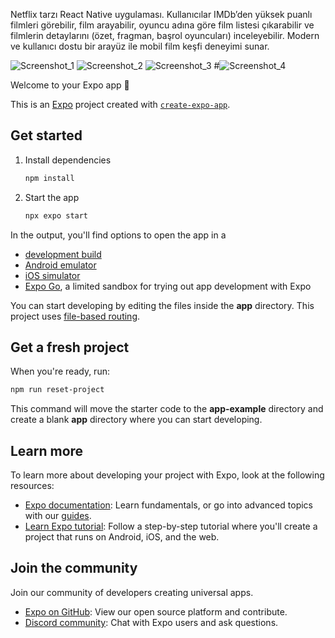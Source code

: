 Netflix tarzı React Native uygulaması. Kullanıcılar IMDb’den yüksek puanlı filmleri görebilir, film arayabilir, oyuncu adına göre film listesi çıkarabilir ve filmlerin detaylarını (özet, fragman, başrol oyuncuları) inceleyebilir. Modern ve kullanıcı dostu bir arayüz ile mobil film keşfi deneyimi sunar.

![Screenshot_1](https://github.com/user-attachments/assets/7fb2c3a7-2213-4065-960a-75d7bbb9dda7)
![Screenshot_2](https://github.com/user-attachments/assets/f15e84ae-aef4-4651-8d57-0306fdf23719)
![Screenshot_3](https://github.com/user-attachments/assets/348c2ef5-07f4-4f34-be68-a348c652b477)
#![Screenshot_4](https://github.com/user-attachments/assets/fb39e6f1-f737-4383-907d-0aad86ac55ed)

Welcome to your Expo app 👋

This is an [Expo](https://expo.dev) project created with [`create-expo-app`](https://www.npmjs.com/package/create-expo-app).

## Get started

1. Install dependencies

   ```bash
   npm install
   ```

2. Start the app

   ```bash
   npx expo start
   ```

In the output, you'll find options to open the app in a

- [development build](https://docs.expo.dev/develop/development-builds/introduction/)
- [Android emulator](https://docs.expo.dev/workflow/android-studio-emulator/)
- [iOS simulator](https://docs.expo.dev/workflow/ios-simulator/)
- [Expo Go](https://expo.dev/go), a limited sandbox for trying out app development with Expo

You can start developing by editing the files inside the **app** directory. This project uses [file-based routing](https://docs.expo.dev/router/introduction).

## Get a fresh project

When you're ready, run:

```bash
npm run reset-project
```

This command will move the starter code to the **app-example** directory and create a blank **app** directory where you can start developing.

## Learn more

To learn more about developing your project with Expo, look at the following resources:

- [Expo documentation](https://docs.expo.dev/): Learn fundamentals, or go into advanced topics with our [guides](https://docs.expo.dev/guides).
- [Learn Expo tutorial](https://docs.expo.dev/tutorial/introduction/): Follow a step-by-step tutorial where you'll create a project that runs on Android, iOS, and the web.

## Join the community

Join our community of developers creating universal apps.

- [Expo on GitHub](https://github.com/expo/expo): View our open source platform and contribute.
- [Discord community](https://chat.expo.dev): Chat with Expo users and ask questions.
